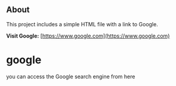 ## About

This project includes a simple HTML file with a link to Google.

**Visit Google:** [https://www.google.com](https://www.google.com)
# google
you can access the Google search engine from here
